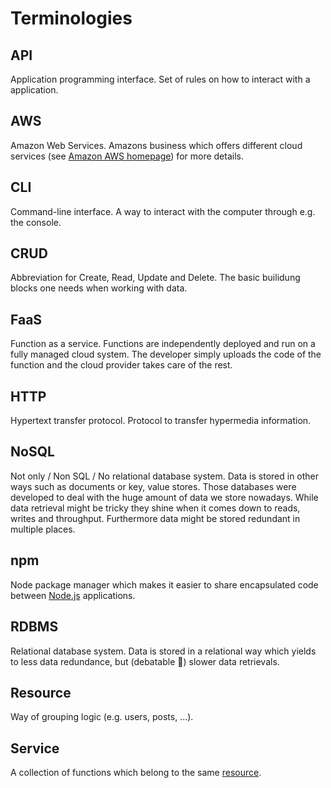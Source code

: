 # Terminologies

## API

Application programming interface. Set of rules on how to interact with a application.

## AWS

Amazon Web Services. Amazons business which offers different cloud services (see [Amazon AWS homepage](http://aws.amazon.com)) for more details.

## CLI

Command-line interface. A way to interact with the computer through e.g. the console.

## CRUD

Abbreviation for Create, Read, Update and Delete. The basic builidung blocks one needs when working with data.

## FaaS

Function as a service. Functions are independently deployed and run on a fully managed cloud system. The developer simply uploads the code of the function and the cloud provider takes care of the rest.

## HTTP

Hypertext transfer protocol. Protocol to transfer hypermedia information.

## NoSQL

Not only / Non SQL / No relational database system. Data is stored in other ways such as documents or key, value stores. Those databases were developed to deal with the huge amount of data we store nowadays. While data retrieval might be tricky they shine when it comes down to reads, writes and throughput. Furthermore data might be stored redundant in multiple places.

## npm

Node package manager which makes it easier to share encapsulated code between [Node.js](http://nodejs.org) applications.

## RDBMS

Relational database system. Data is stored in a relational way which yields to less data redundance, but (debatable :japanese_ogre:) slower data retrievals.

## Resource

Way of grouping logic (e.g. users, posts, ...).

## Service

A collection of functions which belong to the same [resource](#resource).
